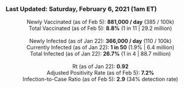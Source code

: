 ### Last Updated: Saturday, February 6, 2021 (1am ET)
<p align="center">
Newly Vaccinated (as of Feb 5): <b>881,000 / day</b>
(385 / 100k)<br>
Total Vaccinated (as of Feb 5): <b>8.8%</b>
(1 in 11 | 29.2 million)<br>
<br>
Newly Infected (as of Jan 22): <b>366,000 / day</b> 
(110 / 100k)<br>
Currently Infected (as of Jan 22): <b>1 in 50</b>
(1.9% | 6.4 million)<br>
Total Infected (as of Jan 22): <b>26.7%</b>
(1 in 4 | 88.7 million)<br>
<br>
Rt (as of Jan 22): <b>0.92</b><br>
Adjusted Positivity Rate (as of Feb 5): <b>7.2%</b><br>
Infection-to-Case Ratio (as of Feb 5): <b>2.9</b> (34% detection rate)</p>